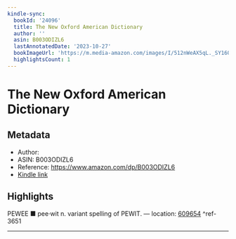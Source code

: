 ```yaml
---
kindle-sync:
  bookId: '24096'
  title: The New Oxford American Dictionary
  author: ''
  asin: B003ODIZL6
  lastAnnotatedDate: '2023-10-27'
  bookImageUrl: 'https://m.media-amazon.com/images/I/512nWeAX5qL._SY160.jpg'
  highlightsCount: 1
---
```

# The New Oxford American Dictionary
## Metadata
* Author: [](https://www.amazon.comundefined)
* ASIN: B003ODIZL6
* Reference: https://www.amazon.com/dp/B003ODIZL6
* [Kindle link](kindle://book?action=open&asin=B003ODIZL6)

## Highlights
PEWEE ■ pee·wit n. variant spelling of PEWIT. — location: [609654](kindle://book?action=open&asin=B003ODIZL6&location=609654) ^ref-3651

---
